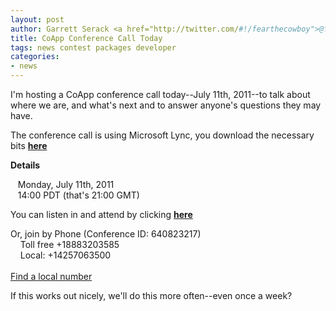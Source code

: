 ```yaml
---
layout: post
author: Garrett Serack <a href="http://twitter.com/#!/fearthecowboy">@fearthecowboy</a>
title: CoApp Conference Call Today 
tags: news contest packages developer
categories:
- news
---
```


I'm hosting a CoApp conference call today--July 11th, 2011--to talk about where we are, and what's next
and to answer anyone's questions they may have.

The conference call is using Microsoft Lync, you download the necessary bits **[here](http://r.office.microsoft.com/r/rlidOC10?clid=1033&p1=4&p2=1041&pc=oc&ver=4&subver=0&bld=7185&bldver=0)**

**Details**

&nbsp;&nbsp;&nbsp;Monday, July 11th, 2011 <br> 
&nbsp;&nbsp;&nbsp;14:00 PDT (that's 21:00 GMT)<br> 

You can listen in and attend by clicking **[here](https://join.microsoft.com/meet/garretts/HZ96LF57)**

Or, join by Phone (Conference ID: 640823217)<br>
&nbsp;&nbsp;&nbsp; Toll free +18883203585 <br>
&nbsp;&nbsp;&nbsp; Local: +14257063500 <br>     
[Find a local number](https://join.microsoft.com/dialin)

If this works out nicely, we'll do this more often--even once a week?


